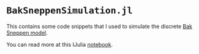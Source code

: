 # `BakSneppenSimulation.jl`

This contains some code snippets that I used to simulate the discrete [Bak Sneppen
model](https://arxiv.org/abs/2003.00222).

You can read more at this IJulia [notebook](https://nbviewer.jupyter.org/github/newptcai/BakSneppenSimulation.jl/blob/master/notebook/Bak-Sneppen-new.ipynb).

